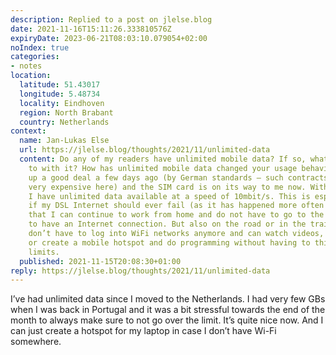 ```yaml
---
description: Replied to a post on jlelse.blog
date: 2021-11-16T15:11:26.333810576Z
expiryDate: 2023-06-21T08:03:10.079054+02:00
noIndex: true
categories:
- notes
location:
  latitude: 51.43017
  longitude: 5.48734
  locality: Eindhoven
  region: North Brabant
  country: Netherlands
context:
  name: Jan-Lukas Else
  url: https://jlelse.blog/thoughts/2021/11/unlimited-data
  content: Do any of my readers have unlimited mobile data? If so, what do you do
    to with it? How has unlimited mobile data changed your usage behavior? I picked
    up a good deal a few days ago (by German standards – such contracts are usually
    very expensive here) and the SIM card is on its way to me now. With this contract,
    I have unlimited data available at a speed of 10mbit/s. This is especially good
    if my DSL Internet should ever fail (as it has happened more often lately), so
    that I can continue to work from home and do not have to go to the office just
    to have an Internet connection. But also on the road or in the train I probably
    don’t have to log into WiFi networks anymore and can watch videos, listen to music
    or create a mobile hotspot and do programming without having to think about data
    limits.
  published: 2021-11-15T20:08:30+01:00
reply: https://jlelse.blog/thoughts/2021/11/unlimited-data
---
```


I’ve had unlimited data since I moved to the Netherlands. I had very few GBs when I was back in Portugal and it was a bit stressful towards the end of the month to always make sure to not go over the limit. It’s quite nice now. And I can just create a hotspot for my laptop in case I don’t have Wi-Fi somewhere.
